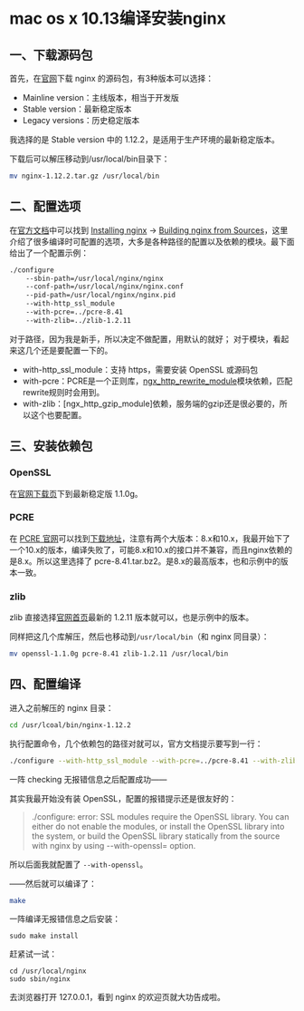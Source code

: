 # mac os x 10.13编译安装nginx

## 一、下载源码包

首先，在[官网](http://nginx.org/en/download.html )下载 nginx 的源码包，有3种版本可以选择：
- Mainline version：主线版本，相当于开发版
- Stable version：最新稳定版本
- Legacy versions：历史稳定版本

我选择的是 Stable version 中的 1.12.2，是适用于生产环境的最新稳定版本。

下载后可以解压移动到/usr/local/bin目录下：
```bash
mv nginx-1.12.2.tar.gz /usr/local/bin
```

## 二、配置选项
在[官方文档](http://nginx.org/en/docs/  )中可以找到 [Installing nginx](http://nginx.org/en/docs/install.html ) → [Building nginx from Sources](http://nginx.org/en/docs/configure.html )，这里介绍了很多编译时可配置的选项，大多是各种路径的配置以及依赖的模块。最下面给出了一个配置示例：
```bash
./configure
    --sbin-path=/usr/local/nginx/nginx
    --conf-path=/usr/local/nginx/nginx.conf
    --pid-path=/usr/local/nginx/nginx.pid
    --with-http_ssl_module
    --with-pcre=../pcre-8.41
    --with-zlib=../zlib-1.2.11
```

对于路径，因为我是新手，所以决定不做配置，用默认的就好；
对于模块，看起来这几个还是要配置一下的。
- with-http_ssl_module：支持 https，需要安装 OpenSSL 或源码包
- with-pcre：PCRE是一个正则库，[ngx_http_rewrite_module](http://nginx.org/en/docs/http/ngx_http_rewrite_module.html )模块依赖，匹配rewrite规则时会用到。
- with-zlib：[ngx_http_gzip_module]依赖，服务端的gzip还是很必要的，所以这个也要配置。

## 三、安装依赖包
### OpenSSL
在[官网下载页](https://www.openssl.org/source/ )下到最新稳定版 1.1.0g。

### PCRE
在 [PCRE 官网](http://www.pcre.org/ )可以找到[下载地址](https://ftp.pcre.org/pub/pcre/ )，注意有两个大版本：8.x和10.x，我最开始下了一个10.x的版本，编译失败了，可能8.x和10.x的接口并不兼容，而且nginx依赖的是8.x。所以这里选择了 pcre-8.41.tar.bz2。是8.x的最高版本，也和示例中的版本一致。

### zlib
zlib 直接选择[官网首页](http://zlib.net/ )最新的 1.2.11 版本就可以，也是示例中的版本。

同样把这几个库解压，然后也移动到`/usr/local/bin`（和 nginx 同目录）：
```bash
mv openssl-1.1.0g pcre-8.41 zlib-1.2.11 /usr/local/bin
```

## 四、配置编译
进入之前解压的 nginx 目录：
```bash
cd /usr/lcoal/bin/nginx-1.12.2
```

执行配置命令，几个依赖包的路径对就可以，官方文档提示要写到一行：
```bash
./configure --with-http_ssl_module --with-pcre=../pcre-8.41 --with-zlib=../zlib-1.2.11 --with-openssl=../openssl-1.1.0g
```

一阵 checking 无报错信息之后配置成功——

其实我最开始没有装 OpenSSL，配置的报错提示还是很友好的：

> ./configure: error: SSL modules require the OpenSSL library.
> You can either do not enable the modules, or install the OpenSSL library
into the system, or build the OpenSSL library statically from the source
with nginx by using --with-openssl=<path> option.

所以后面我就配置了 `--with-openssl`。

——然后就可以编译了：
```bash
make
```
一阵编译无报错信息之后安装：
```
sudo make install
```

赶紧试一试：
```
cd /usr/local/nginx
sudo sbin/nginx
```

去浏览器打开 127.0.0.1，看到 nginx 的欢迎页就大功告成啦。